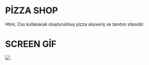 # PİZZA SHOP

Html, Css kullanarak oluşturulmuş pizza alışveriş ve tanıtım sitesidir.

# SCREEN GİF
![](pizza.gif)
